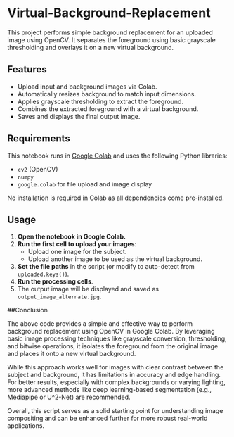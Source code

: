 # Virtual-Background-Replacement

This project performs simple background replacement for an uploaded image using OpenCV. It separates the foreground using basic grayscale thresholding and overlays it on a new virtual background.

## Features

- Upload input and background images via Colab.
- Automatically resizes background to match input dimensions.
- Applies grayscale thresholding to extract the foreground.
- Combines the extracted foreground with a virtual background.
- Saves and displays the final output image.

## Requirements

This notebook runs in [Google Colab](https://colab.research.google.com/) and uses the following Python libraries:

- `cv2` (OpenCV)
- `numpy`
- `google.colab` for file upload and image display

No installation is required in Colab as all dependencies come pre-installed.

## Usage

1. **Open the notebook in Google Colab.**
2. **Run the first cell to upload your images**:
   - Upload one image for the subject.
   - Upload another image to be used as the virtual background.
3. **Set the file paths** in the script (or modify to auto-detect from `uploaded.keys()`).
4. **Run the processing cells**.
5. The output image will be displayed and saved as `output_image_alternate.jpg`.



##Conclusion

The above code provides a simple and effective way to perform background replacement using OpenCV in Google Colab. By leveraging basic image processing techniques like grayscale conversion, thresholding, and bitwise operations, it isolates the foreground from the original image and places it onto a new virtual background.

While this approach works well for images with clear contrast between the subject and background, it has limitations in accuracy and edge handling. For better results, especially with complex backgrounds or varying lighting, more advanced methods like deep learning-based segmentation (e.g., Mediapipe or U^2-Net) are recommended.

Overall, this script serves as a solid starting point for understanding image compositing and can be enhanced further for more robust real-world applications.

